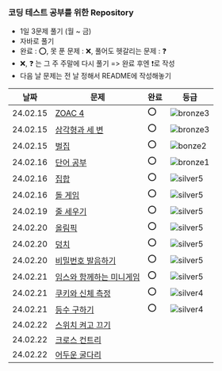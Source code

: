 ### 코딩 테스트 공부를 위한 Repository
- 1일 3문제 풀기 (월 ~ 금)
- 자바로 풀기
- 완료 : ⭕, 못 푼 문제 : ❌, 풀어도 헷갈리는 문제 : ❓
- ❌, ❓ 는 그 주 주말에 다시 풀기 => 완료 후엔 ❗로 작성
- 다음 날 문제는 전 날 정해서 README에 작성해놓기

날짜| 문제                                                     | 완료 |등급
--|--------------------------------------------------------|-|--|
24.02.15| [ZOAC 4](https://www.acmicpc.net/problem/23971)        | ⭕ |![bronze3](https://d2gd6pc034wcta.cloudfront.net/tier/3.svg)
24.02.15| [삼각형과 세 변](https://www.acmicpc.net/problem/5073)       | ⭕ |![bronze3](https://d2gd6pc034wcta.cloudfront.net/tier/3.svg)
24.02.15| [벌집](https://www.acmicpc.net/problem/2292)             | ⭕ |![bonze2](https://d2gd6pc034wcta.cloudfront.net/tier/4.svg)
24.02.16| [단어 공부](https://www.acmicpc.net/problem/1157)          | ⭕ |![bronze1](https://d2gd6pc034wcta.cloudfront.net/tier/5.svg)
24.02.16| [집합](https://www.acmicpc.net/problem/11723)            | ⭕ |![silver5](https://d2gd6pc034wcta.cloudfront.net/tier/6.svg)
24.02.16| [돌 게임](https://www.acmicpc.net/problem/9655)           | ⭕ |![silver5](https://d2gd6pc034wcta.cloudfront.net/tier/6.svg)
24.02.19| [줄 세우기](https://www.acmicpc.net/problem/10431)         | ⭕ |![silver5](https://d2gd6pc034wcta.cloudfront.net/tier/6.svg)
24.02.20| [올림픽](https://www.acmicpc.net/problem/8979)            | ⭕ |![silver5](https://d2gd6pc034wcta.cloudfront.net/tier/6.svg)
24.02.20| [덩치](https://www.acmicpc.net/problem/7568)             | ⭕ |![silver5](https://d2gd6pc034wcta.cloudfront.net/tier/6.svg)
24.02.20| [비밀번호 발음하기](https://www.acmicpc.net/problem/4659)      | ⭕ |![silver5](https://d2gd6pc034wcta.cloudfront.net/tier/6.svg)
24.02.21| [임스와 함께하는 미니게임](https://www.acmicpc.net/problem/25757) | ⭕ |![silver5](https://d2gd6pc034wcta.cloudfront.net/tier/6.svg)
24.02.21| [쿠키와 신체 측정](https://www.acmicpc.net/problem/20125)     |⭕|![silver4](https://d2gd6pc034wcta.cloudfront.net/tier/7.svg)
24.02.21| [등수 구하기](https://www.acmicpc.net/problem/1205)         |⭕|![silver4](https://d2gd6pc034wcta.cloudfront.net/tier/7.svg)
24.02.22| [스위치 켜고 끄기](https://www.acmicpc.net/problem/1244)                                          |
24.02.22| [크로스 컨트리](https://www.acmicpc.net/problem/9017)                                            |
24.02.22| [어두운 굴다리](https://www.acmicpc.net/problem/17266)                                            |